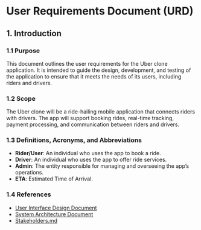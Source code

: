 # User Requirements Document (URD)

## 1. Introduction

### 1.1 Purpose
This document outlines the user requirements for the Uber clone application. It is intended to guide the design, development, and testing of the application to ensure that it meets the needs of its users, including riders and drivers.

### 1.2 Scope
The Uber clone will be a ride-hailing mobile application that connects riders with drivers. The app will support booking rides, real-time tracking, payment processing, and communication between riders and drivers.

### 1.3 Definitions, Acronyms, and Abbreviations
- **Rider/User**: An individual who uses the app to book a ride.
- **Driver**: An individual who uses the app to offer ride services.
- **Admin**: The entity responsible for managing and overseeing the app’s operations.
- **ETA**: Estimated Time of Arrival.

### 1.4 References
- [User Interface Design Document](./User_Interface_Design_Document.md)
- [System Architecture Document](./System_Architecture_Document.md)
- [Stakeholders.md](./Stakeholders.md)
